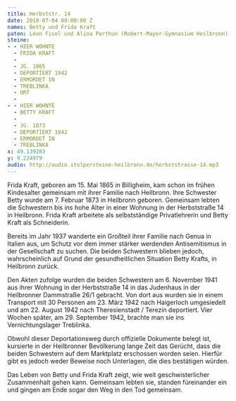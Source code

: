 ```yaml
---
title: Herbststr. 14
date: 2018-07-04 00:00:00 Z
names: Betty und Frida Kraft
paten: Léon Fisel und Alina Parthun (Robert-Mayer-Gymnasium Heilbronn)
steine:
- - HIER WOHNTE
  - FRIDA KRAFT
  - 
  - JG. 1865
  - DEPORTIERT 1942
  - ERMORDET IN
  - TREBLINKA
  - ORT
  - 
- - HIER WOHNTE
  - BETTY KRAFT
  - 
  - JG. 1873
  - DEPORTIERT 1942
  - ERMORDET IN
  - TREBLINKA
x: 49.139283
y: 9.224979
audio: http://audio.stolpersteine-heilbronn.de/herbststrasse-14.mp3
---
```


Frida Kraft, geboren am 15. Mai 1865 in Billigheim, kam schon im frühen Kindesalter gemeinsam mit ihrer Familie nach Heilbronn. Ihre Schwester Betty wurde am 7. Februar 1873 in Heilbronn geboren. Gemeinsam lebten die Schwestern bis ins hohe Alter in einer Wohnung in der Herbststraße 14 in Heilbronn. Frida Kraft arbeitete als selbstständige Privatlehrerin und Betty Kraft als Schneiderin. 

Bereits im Jahr 1937 wanderte ein Großteil ihrer Familie nach Genua in Italien aus, um Schutz vor dem immer stärker werdenden Antisemitismus in der Gesellschaft zu suchen. Die beiden Schwestern blieben jedoch, wahrscheinlich auf Grund der gesundheitlichen Situation Betty Krafts, in Heilbronn zurück. 

Den Akten zufolge wurden die beiden Schwestern am 6. November 1941 aus ihrer Wohnung in der Herbststraße 14 in das Judenhaus in der Heilbronner Dammstraße 26/1 gebracht. Von dort aus wurden sie in einem Transport mit 30 Personen am 23. März 1942 nach Haigerloch umgesiedelt und am 22. August 1942 nach Theresienstadt / Terezín deportiert. Vier Wochen später, am 29. September 1942, brachte man sie ins Vernichtungslager Treblinka.

Obwohl dieser Deportationsweg durch offizielle Dokumente belegt ist, kursierte in der Heilbronner Bevölkerung lange Zeit das Gerücht, dass die beiden Schwestern auf dem Marktplatz erschossen worden seien. Hierfür gibt es jedoch weder Beweise noch Unterlagen, die dies bestätigen würden. 

Das Leben von Betty und Frida Kraft zeigt, wie weit geschwisterlicher Zusammenhalt gehen kann. Gemeinsam lebten sie, standen füreinander ein und gingen am Ende sogar den Weg in den Tod gemeinsam.
